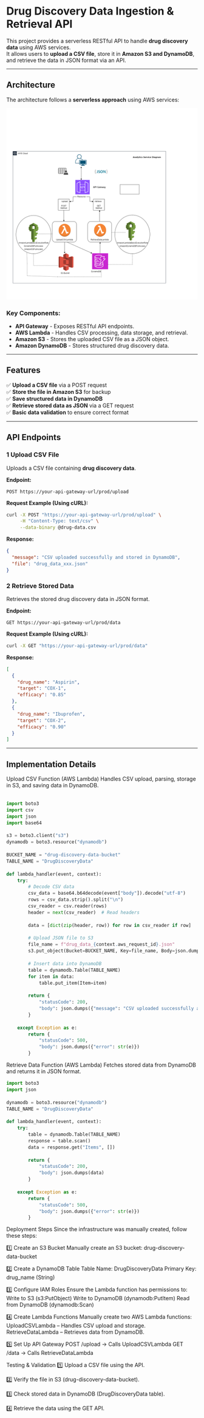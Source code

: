 # Drug Discovery Data Ingestion & Retrieval API

This project provides a serverless RESTful API to handle **drug discovery data** using AWS services.  
It allows users to **upload a CSV file**, store it in **Amazon S3 and DynamoDB**, and retrieve the data in JSON format via an API.

---

## Architecture

The architecture follows a **serverless approach** using AWS services:

![Architecture Diagram](/analytics-service-architecture.drawio.png)

### Key Components:
- **API Gateway** - Exposes RESTful API endpoints.
- **AWS Lambda** - Handles CSV processing, data storage, and retrieval.
- **Amazon S3** - Stores the uploaded CSV file as a JSON object.
- **Amazon DynamoDB** - Stores structured drug discovery data.

---

## Features

✅ **Upload a CSV file** via a POST request  
✅ **Store the file in Amazon S3** for backup  
✅ **Save structured data in DynamoDB**  
✅ **Retrieve stored data as JSON** via a GET request  
✅ **Basic data validation** to ensure correct format  

---

## API Endpoints

### **1 Upload CSV File**

Uploads a CSV file containing **drug discovery data**.

**Endpoint:**  
```http
POST https://your-api-gateway-url/prod/upload
```

**Request Example (Using cURL):**
```bash
curl -X POST "https://your-api-gateway-url/prod/upload" \
     -H "Content-Type: text/csv" \
     --data-binary @drug-data.csv
```
**Response:**
```json
{
  "message": "CSV uploaded successfully and stored in DynamoDB",
  "file": "drug_data_xxx.json"
}
```
### **2 Retrieve Stored Data**

Retrieves the stored drug discovery data in JSON format.

**Endpoint:**
```http
GET https://your-api-gateway-url/prod/data
```

**Request Example (Using cURL):**
```bash
curl -X GET "https://your-api-gateway-url/prod/data"
```
**Response:**
```json
[
  {
    "drug_name": "Aspirin",
    "target": "COX-1",
    "efficacy": "0.85"
  },
  {
    "drug_name": "Ibuprofen",
    "target": "COX-2",
    "efficacy": "0.90"
  }
]
```
-----

## Implementation Details
Upload CSV Function (AWS Lambda)
Handles CSV upload, parsing, storage in S3, and saving data in DynamoDB.

```python

import boto3
import csv
import json
import base64

s3 = boto3.client("s3")
dynamodb = boto3.resource("dynamodb")

BUCKET_NAME = "drug-discovery-data-bucket"
TABLE_NAME = "DrugDiscoveryData"

def lambda_handler(event, context):
    try:
        # Decode CSV data
        csv_data = base64.b64decode(event["body"]).decode("utf-8")
        rows = csv_data.strip().split("\n")
        csv_reader = csv.reader(rows)
        header = next(csv_reader)  # Read headers

        data = [dict(zip(header, row)) for row in csv_reader if row]

        # Upload JSON file to S3
        file_name = f"drug_data_{context.aws_request_id}.json"
        s3.put_object(Bucket=BUCKET_NAME, Key=file_name, Body=json.dumps(data))

        # Insert data into DynamoDB
        table = dynamodb.Table(TABLE_NAME)
        for item in data:
            table.put_item(Item=item)

        return {
            "statusCode": 200,
            "body": json.dumps({"message": "CSV uploaded successfully and stored in DynamoDB", "file": file_name})
        }

    except Exception as e:
        return {
            "statusCode": 500,
            "body": json.dumps({"error": str(e)})
        }
```
Retrieve Data Function (AWS Lambda)
Fetches stored data from DynamoDB and returns it in JSON format.

```python
import boto3
import json

dynamodb = boto3.resource("dynamodb")
TABLE_NAME = "DrugDiscoveryData"

def lambda_handler(event, context):
    try:
        table = dynamodb.Table(TABLE_NAME)
        response = table.scan()
        data = response.get("Items", [])

        return {
            "statusCode": 200,
            "body": json.dumps(data)
        }

    except Exception as e:
        return {
            "statusCode": 500,
            "body": json.dumps({"error": str(e)})
        }
```
Deployment Steps
Since the infrastructure was manually created, follow these steps:

1️⃣ Create an S3 Bucket
Manually create an S3 bucket:
drug-discovery-data-bucket

2️⃣ Create a DynamoDB Table
Table Name: DrugDiscoveryData
Primary Key: drug_name (String)

3️⃣ Configure IAM Roles
Ensure the Lambda function has permissions to:
Write to S3 (s3:PutObject)
Write to DynamoDB (dynamodb:PutItem)
Read from DynamoDB (dynamodb:Scan)

4️⃣ Create Lambda Functions
Manually create two AWS Lambda functions:
UploadCSVLambda – Handles CSV upload and storage.
RetrieveDataLambda – Retrieves data from DynamoDB.

5️⃣ Set Up API Gateway
POST /upload → Calls UploadCSVLambda
GET /data → Calls RetrieveDataLambda


Testing & Validation
1️⃣ Upload a CSV file using the API.

2️⃣ Verify the file in S3 (drug-discovery-data-bucket).

3️⃣ Check stored data in DynamoDB (DrugDiscoveryData table).

4️⃣ Retrieve the data using the GET API.





